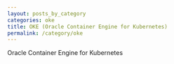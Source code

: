 ```yaml
---
layout: posts_by_category
categories: oke
title: OKE (Oracle Container Engine for Kubernetes)
permalink: /category/oke
---
```

Oracle Container Engine for Kubernetes
